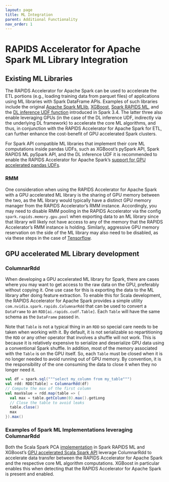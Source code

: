 ```yaml
---
layout: page
title: ML Integration
parent: Additional Functionality
nav_order: 1
---
```

# RAPIDS Accelerator for Apache Spark ML Library Integration

## Existing ML Libraries

The RAPIDS Accelerator for Apache Spark can be used to accelerate the ETL portions (e.g., loading training data from parquet files) of applications using ML libraries with Spark DataFrame APIs.  Examples of such libraries include the original [Apache Spark MLlib](https://spark.apache.org/mllib/), [XGBoost](https://xgboost.readthedocs.io/en/stable/), [Spark RAPIDS ML](https://nvidia.github.io/spark-rapids-ml/), and the [DL inference UDF function](https://spark.apache.org/docs/latest/api/python/reference/api/pyspark.ml.functions.predict_batch_udf.html#pyspark.ml.functions.predict_batch_udf) introduced in Spark 3.4.   The latter three also enable leveraging GPUs (in the case of the DL inference UDF, indirectly via the underlying DL framework) to accelerate the core ML algorithms, and thus, in conjunction with the RAPIDS Accelerator for Apache Spark for ETL, can further enhance the cost-benefit of GPU accelerated Spark clusters.

For Spark API compatible ML libraries that implement their core ML computations inside pandas UDFs, such as XGBoost’s pySpark API, Spark RAPIDS ML pySpark API, and the DL inference UDF it is recommended to enable the RAPIDS Accelerator for Apache Spark’s [support for GPU accelerated pandas UDFs](https://nvidia.github.io/spark-rapids/docs/additional-functionality/rapids-udfs.html#gpu-support-for-pandas-udf).

### RMM

One consideration when using the RAPIDS Accelerator for Apache Spark with a GPU accelerated ML library is the sharing of GPU memory between the two, as the ML library would typically have a distinct GPU memory manager from the RAPIDS Accelerator’s RMM instance.   Accordingly, you may need to disable RMM pooling in the RAPIDS Accelerator via the config `spark.rapids.memory.gpu.pool` when exporting data to an ML library since that library
will likely not have access to any of the memory that the RAPIDS Accelerator’s RMM instance is holding.    Similarly, aggressive GPU memory reservation on the side of the ML library may also need to be disabled, as via these steps in the case of [Tensorflow](https://www.tensorflow.org/guide/gpu#limiting_gpu_memory_growth).

## GPU accelerated ML Library development

### ColumnarRdd

When developing a GPU accelerated ML library for Spark, there are cases where you may want to get access to the raw data on the GPU, preferably without
copying it. One use case for this is exporting the data to the ML library after doing feature
extraction. To enable this for Scala development, the RAPIDS Accelerator for Apache Spark provides a simple utility `com.nvidia.spark.rapids.ColumnarRdd` that can
be used to convert a `DataFrame` to an `RDD[ai.rapids.cudf.Table]`. Each `Table` will have the same
schema as the `DataFrame` passed in.

Note that `Table` is not a typical thing in an `RDD` so special care needs to be taken when working with it.
By default, it is not serializable so repartitioning the `RDD` or any other operator that involves
a shuffle will not work. This is because it is relatively expensive to serialize and
deserialize GPU data using a conventional Spark shuffle. In addition, most of the memory associated
with the `Table` is on the GPU itself. So, each `Table` must be closed when it is no longer needed
to avoid running out of GPU memory. By convention, it is the responsibility of the one consuming
the data to close it when they no longer need it.

```scala
val df = spark.sql("""select my_column from my_table""")
val rdd: RDD[Table] = ColumnarRdd(df)
// Compute the max of the first column
val maxValue = rdd.map(table => {
  val max = table.getColumn(0).max().getLong
  // Close the table to avoid leaks
  table.close()
  max
}).max()
```

### Examples of Spark ML Implementations leveraging ColumnarRdd

Both the Scala Spark PCA [implementation](https://github.com/NVIDIA/spark-rapids-ml/blob/ab575bc46e55f38ee52906b3c3b55b75f2418459/jvm/src/main/scala/org/apache/spark/ml/linalg/distributed/RapidsRowMatrix.scala) in Spark RAPIDS ML and XGBoost’s [GPU accelerated Scala Spark API](https://github.com/dmlc/xgboost/blob/f1e9bbcee52159d4bd5f7d25ef539777ceac147c/jvm-packages/xgboost4j-spark-gpu/src/main/scala/ml/dmlc/xgboost4j/scala/rapids/spark/GpuPreXGBoost.scala) leverage ColumnarRdd to accelerate data transfer between the RAPIDS Accelerator for Apache Spark and the respective core ML algorithm computations.   XGBoost in particular enables this when detecting that the RAPIDS Accelerator for Apache Spark is present and enabled.
